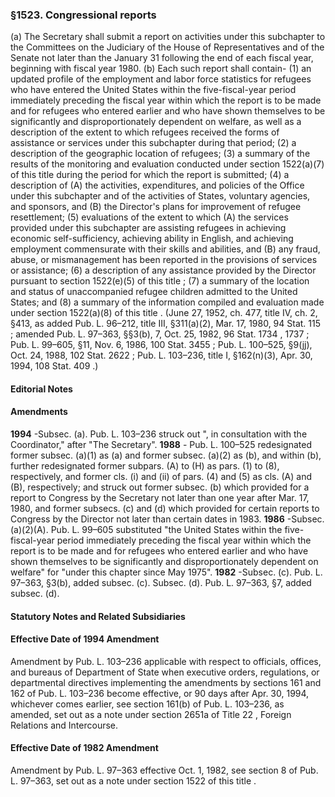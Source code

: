 <!--
url: https://uscode.house.gov/view.xhtml?req=granuleid:USC-prelim-title8-section1523&num=0&edition=prelim
date_accessed: 2024-07-28 23:46:19
-->
### §1523\. Congressional reports
 (a) The Secretary shall submit a report on activities under this subchapter to the Committees on the Judiciary of the House of Representatives and of the Senate not later than the January 31 following the end of each fiscal year, beginning with fiscal year 1980\.
 (b) Each such report shall contain\-
 (1\) an updated profile of the employment and labor force statistics for refugees who have entered the United States within the five\-fiscal\-year period immediately preceding the fiscal year within which the report is to be made and for refugees who entered earlier and who have shown themselves to be significantly and disproportionately dependent on welfare, as well as a description of the extent to which refugees received the forms of assistance or services under this subchapter during that period;
 (2\) a description of the geographic location of refugees;
 (3\) a summary of the results of the monitoring and evaluation conducted under
 section 1522(a)(7\) of this title
 during the period for which the report is submitted;
 (4\) a description of (A) the activities, expenditures, and policies of the Office under this subchapter and of the activities of States, voluntary agencies, and sponsors, and (B) the Director's plans for improvement of refugee resettlement;
 (5\) evaluations of the extent to which (A) the services provided under this subchapter are assisting refugees in achieving economic self\-sufficiency, achieving ability in English, and achieving employment commensurate with their skills and abilities, and (B) any fraud, abuse, or mismanagement has been reported in the provisions of services or assistance;
 (6\) a description of any assistance provided by the Director pursuant to
 section 1522(e)(5\) of this title
 ;
 (7\) a summary of the location and status of unaccompanied refugee children admitted to the United States; and
 (8\) a summary of the information compiled and evaluation made under
 section 1522(a)(8\) of this title
 .
 (June 27, 1952, ch. 477, title IV, ch. 2, §413, as added
 Pub. L. 96–212,
 title III, §311(a)(2\), Mar. 17, 1980,
 94 Stat. 115
 ; amended
 Pub. L. 97–363,
 §§3(b), 7, Oct. 25, 1982,
 96 Stat. 1734
 ,
 1737 
 ;
 Pub. L. 99–605,
 §11, Nov. 6, 1986,
 100 Stat. 3455
 ;
 Pub. L. 100–525,
 §9(jj), Oct. 24, 1988,
 102 Stat. 2622
 ;
 Pub. L. 103–236,
 title I, §162(n)(3\), Apr. 30, 1994,
 108 Stat. 409
 .)
#### **Editorial Notes**
#### Amendments
**1994** 
 \-Subsec. (a).
 Pub. L. 103–236
 struck out ", in consultation with the Coordinator," after "The Secretary".
**1988** 
 \-
 Pub. L. 100–525
 redesignated former subsec. (a)(1\) as (a) and former subsec. (a)(2\) as (b), and within (b), further redesignated former subpars. (A) to (H) as pars. (1\) to (8\), respectively, and former cls. (i) and (ii) of pars. (4\) and (5\) as cls. (A) and (B), respectively; and struck out former subsec. (b) which provided for a report to Congress by the Secretary not later than one year after Mar. 17, 1980, and former subsecs. (c) and (d) which provided for certain reports to Congress by the Director not later than certain dates in 1983\.
**1986** 
 \-Subsec. (a)(2\)(A).
 Pub. L. 99–605
 substituted "the United States within the five\-fiscal\-year period immediately preceding the fiscal year within which the report is to be made and for refugees who entered earlier and who have shown themselves to be significantly and disproportionately dependent on welfare" for "under this chapter since May 1975".
**1982** 
 \-Subsec. (c).
 Pub. L. 97–363,
 §3(b), added subsec. (c).
 Subsec. (d).
 Pub. L. 97–363,
 §7, added subsec. (d).
#### **Statutory Notes and Related Subsidiaries**
#### Effective Date of 1994 Amendment
 Amendment by
 Pub. L. 103–236
 applicable with respect to officials, offices, and bureaus of Department of State when executive orders, regulations, or departmental directives implementing the amendments by sections 161 and 162 of
 Pub. L. 103–236
 become effective, or 90 days after Apr. 30, 1994, whichever comes earlier, see section 161(b) of
 Pub. L. 103–236,
 as amended, set out as a note under
 section 2651a of Title 22
 , Foreign Relations and Intercourse.
#### Effective Date of 1982 Amendment
 Amendment by
 Pub. L. 97–363
 effective Oct. 1, 1982, see section 8 of
 Pub. L. 97–363,
 set out as a note under
 section 1522 of this title
 .
